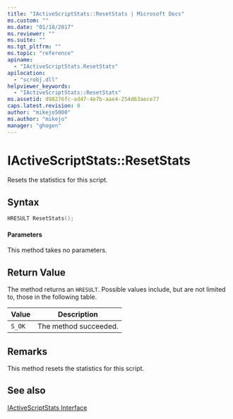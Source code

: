 ```yaml
---
title: "IActiveScriptStats::ResetStats | Microsoft Docs"
ms.custom: ""
ms.date: "01/18/2017"
ms.reviewer: ""
ms.suite: ""
ms.tgt_pltfrm: ""
ms.topic: "reference"
apiname: 
  - "IActiveScriptStats.ResetStats"
apilocation: 
  - "scrobj.dll"
helpviewer_keywords: 
  - "IActiveScriptStats::ResetStats"
ms.assetid: d98276fc-ad47-4e7b-aae4-254d63aece77
caps.latest.revision: 8
author: "mikejo5000"
ms.author: "mikejo"
manager: "ghogen"
---
```

# IActiveScriptStats::ResetStats
Resets the statistics for this script.  
  
## Syntax  
  
```cpp
HRESULT ResetStats();  
```  
  
#### Parameters  
 This method takes no parameters.  
  
## Return Value  
 The method returns an `HRESULT`. Possible values include, but are not limited to, those in the following table.  
  
|Value|Description|  
|-----------|-----------------|  
|`S_OK`|The method succeeded.|  
  
## Remarks  
 This method resets the statistics for this script.  
  
## See also  
 [IActiveScriptStats Interface](../../winscript/reference/iactivescriptstats-interface.md)